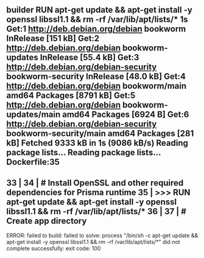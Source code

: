 builder
RUN apt-get update && apt-get install -y openssl libssl1.1 && rm -rf /var/lib/apt/lists/*
1s
Get:1 http://deb.debian.org/debian bookworm InRelease [151 kB]
Get:2 http://deb.debian.org/debian bookworm-updates InRelease [55.4 kB]
Get:3 http://deb.debian.org/debian-security bookworm-security InRelease [48.0 kB]
Get:4 http://deb.debian.org/debian bookworm/main amd64 Packages [8791 kB]
Get:5 http://deb.debian.org/debian bookworm-updates/main amd64 Packages [6924 B]
Get:6 http://deb.debian.org/debian-security bookworm-security/main amd64 Packages [281 kB]
Fetched 9333 kB in 1s (9086 kB/s)
Reading package lists...
Reading package lists...
Dockerfile:35
-------------------
33 |
34 |     # Install OpenSSL and other required dependencies for Prisma runtime
35 | >>> RUN apt-get update && apt-get install -y openssl libssl1.1 && rm -rf /var/lib/apt/lists/*
36 |
37 |     # Create app directory
-------------------
ERROR: failed to build: failed to solve: process "/bin/sh -c apt-get update && apt-get install -y openssl libssl1.1 && rm -rf /var/lib/apt/lists/*" did not complete successfully: exit code: 100